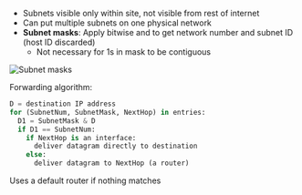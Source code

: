 - Subnets visible only within site, not visible from rest of internet
- Can put multiple subnets on one physical network
- **Subnet masks**: Apply bitwise and to get network number and subnet ID (host ID discarded)
	- Not necessary for 1s in mask to be contiguous

![Subnet masks](img/subnet-mask.png)

Forwarding algorithm:
```python
D = destination IP address
for (SubnetNum, SubnetMask, NextHop) in entries:
  D1 = SubnetMask & D
  if D1 == SubnetNum:
    if NextHop is an interface:
      deliver datagram directly to destination
    else:
      deliver datagram to NextHop (a router)
```

Uses a default router if nothing matches
